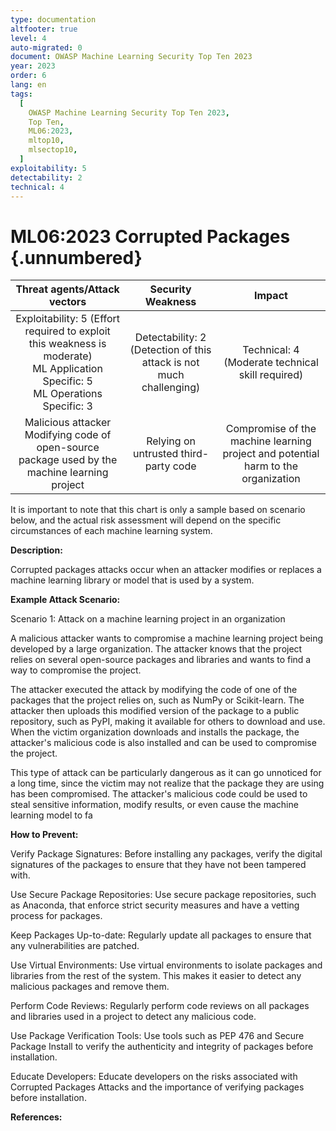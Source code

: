 ```yaml
---
type: documentation
altfooter: true
level: 4
auto-migrated: 0
document: OWASP Machine Learning Security Top Ten 2023
year: 2023
order: 6
lang: en
tags:
  [
    OWASP Machine Learning Security Top Ten 2023,
    Top Ten,
    ML06:2023,
    mltop10,
    mlsectop10,
  ]
exploitability: 5
detectability: 2
technical: 4
---
```


# ML06:2023 Corrupted Packages {.unnumbered}

|                                                     Threat agents/Attack vectors                                                     |                           Security Weakness                            |                                      Impact                                       |
| :----------------------------------------------------------------------------------------------------------------------------------: | :--------------------------------------------------------------------: | :-------------------------------------------------------------------------------: |
| Exploitability: 5 (Effort required to exploit this weakness is moderate)<br>ML Application Specific: 5 <br>ML Operations Specific: 3 | Detectability: 2<br>(Detection of this attack is not much challenging) |             Technical: 4 <br>(Moderate technical skill required)<br>              |
|                   Malicious attacker<br>Modifying code of open-source package used by the machine learning project                   |                 Relying on untrusted third-party code                  | Compromise of the machine learning project and potential harm to the organization |

It is important to note that this chart is only a sample based on scenario
below, and the actual risk assessment will depend on the specific circumstances
of each machine learning system.

**Description:**

Corrupted packages attacks occur when an attacker modifies or replaces a machine
learning library or model that is used by a system.

**Example Attack Scenario:**

Scenario 1: Attack on a machine learning project in an organization

A malicious attacker wants to compromise a machine learning project being
developed by a large organization. The attacker knows that the project relies on
several open-source packages and libraries and wants to find a way to compromise
the project.

The attacker executed the attack by modifying the code of one of the packages
that the project relies on, such as NumPy or Scikit-learn. The attacker then
uploads this modified version of the package to a public repository, such as
PyPI, making it available for others to download and use. When the victim
organization downloads and installs the package, the attacker\'s malicious code
is also installed and can be used to compromise the project.

This type of attack can be particularly dangerous as it can go unnoticed for a
long time, since the victim may not realize that the package they are using has
been compromised. The attacker\'s malicious code could be used to steal
sensitive information, modify results, or even cause the machine learning model
to fa

**How to Prevent:**

Verify Package Signatures: Before installing any packages, verify the digital
signatures of the packages to ensure that they have not been tampered with.

Use Secure Package Repositories: Use secure package repositories, such as
Anaconda, that enforce strict security measures and have a vetting process for
packages.

Keep Packages Up-to-date: Regularly update all packages to ensure that any
vulnerabilities are patched.

Use Virtual Environments: Use virtual environments to isolate packages and
libraries from the rest of the system. This makes it easier to detect any
malicious packages and remove them.

Perform Code Reviews: Regularly perform code reviews on all packages and
libraries used in a project to detect any malicious code.

Use Package Verification Tools: Use tools such as PEP 476 and Secure Package
Install to verify the authenticity and integrity of packages before
installation.

Educate Developers: Educate developers on the risks associated with Corrupted
Packages Attacks and the importance of verifying packages before installation.

**References:**
